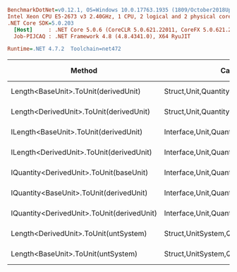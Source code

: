 ``` ini

BenchmarkDotNet=v0.12.1, OS=Windows 10.0.17763.1935 (1809/October2018Update/Redstone5)
Intel Xeon CPU E5-2673 v3 2.40GHz, 1 CPU, 2 logical and 2 physical cores
.NET Core SDK=5.0.203
  [Host]     : .NET Core 5.0.6 (CoreCLR 5.0.621.22011, CoreFX 5.0.621.22011), X64 RyuJIT
  Job-PIJCAQ : .NET Framework 4.8 (4.8.4341.0), X64 RyuJIT

Runtime=.NET 4.7.2  Toolchain=net472  

```
|                                     Method |                                  Categories |      Mean |     Error |   StdDev |   StdErr |       Min |       Max |    Median | Ratio | MannWhitney(5%) | RatioSD |  Gen 0 | Gen 1 | Gen 2 | Allocated |
|------------------------------------------- |-------------------------------------------- |----------:|----------:|---------:|---------:|----------:|----------:|----------:|------:|---------------- |--------:|-------:|------:|------:|----------:|
|       Length&lt;BaseUnit&gt;.ToUnit(derivedUnit) |       Struct,Unit,Quantity,Micro,Conversion |  23.89 ns |  0.312 ns | 0.277 ns | 0.074 ns |  23.54 ns |  24.46 ns |  23.83 ns |  1.00 |            Base |    0.00 |      - |     - |     - |         - |
|    Length&lt;DerivedUnit&gt;.ToUnit(derivedUnit) |       Struct,Unit,Quantity,Micro,Conversion |  24.22 ns |  0.360 ns | 0.337 ns | 0.087 ns |  23.68 ns |  24.71 ns |  24.16 ns |  1.02 |            Same |    0.02 |      - |     - |     - |         - |
|      ILength&lt;BaseUnit&gt;.ToUnit(derivedUnit) |    Interface,Unit,Quantity,Micro,Conversion |  32.25 ns |  0.600 ns | 0.532 ns | 0.142 ns |  31.24 ns |  33.06 ns |  32.34 ns |  1.35 |          Slower |    0.02 | 0.0050 |     - |     - |      32 B |
|   ILength&lt;DerivedUnit&gt;.ToUnit(derivedUnit) |    Interface,Unit,Quantity,Micro,Conversion |  32.30 ns |  0.498 ns | 0.466 ns | 0.120 ns |  31.73 ns |  33.25 ns |  32.10 ns |  1.35 |          Slower |    0.03 | 0.0050 |     - |     - |      32 B |
|    IQuantity&lt;DerivedUnit&gt;.ToUnit(baseUnit) |    Interface,Unit,Quantity,Micro,Conversion | 118.04 ns |  2.330 ns | 2.590 ns | 0.594 ns | 112.93 ns | 121.76 ns | 118.04 ns |  4.93 |          Slower |    0.14 | 0.0049 |     - |     - |      33 B |
|    IQuantity&lt;BaseUnit&gt;.ToUnit(derivedUnit) |    Interface,Unit,Quantity,Micro,Conversion | 124.27 ns |  2.393 ns | 2.457 ns | 0.596 ns | 121.06 ns | 129.22 ns | 124.27 ns |  5.21 |          Slower |    0.13 | 0.0048 |     - |     - |      33 B |
| IQuantity&lt;DerivedUnit&gt;.ToUnit(derivedUnit) |    Interface,Unit,Quantity,Micro,Conversion | 138.11 ns |  2.733 ns | 3.648 ns | 0.730 ns | 132.54 ns | 146.45 ns | 137.89 ns |  5.77 |          Slower |    0.16 | 0.0046 |     - |     - |      33 B |
|      Length&lt;DerivedUnit&gt;.ToUnit(untSystem) | Struct,UnitSystem,Quantity,Micro,Conversion | 547.95 ns |  7.311 ns | 6.481 ns | 1.732 ns | 540.85 ns | 565.33 ns | 546.12 ns | 22.93 |          Slower |    0.29 | 0.0303 |     - |     - |     201 B |
|         Length&lt;BaseUnit&gt;.ToUnit(untSystem) | Struct,UnitSystem,Quantity,Micro,Conversion | 552.64 ns | 10.045 ns | 9.865 ns | 2.466 ns | 538.69 ns | 570.54 ns | 549.63 ns | 23.17 |          Slower |    0.39 | 0.0303 |     - |     - |     201 B |
